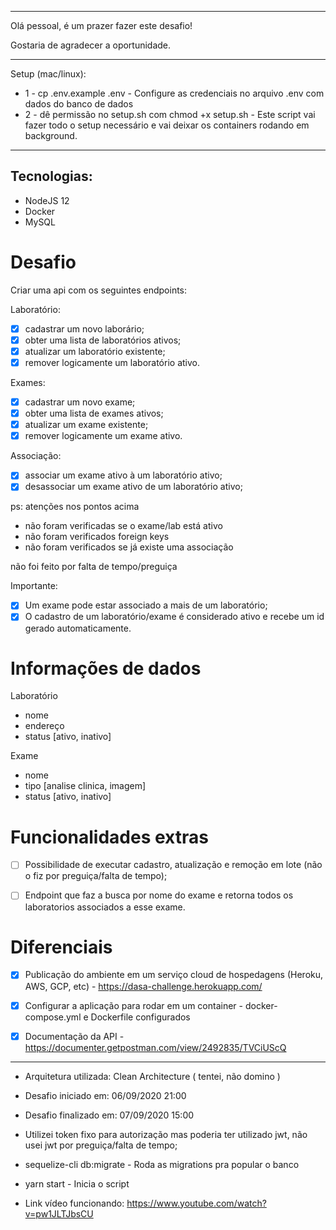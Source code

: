 <hr>

Olá pessoal, é um prazer fazer este desafio! 

Gostaria de agradecer a oportunidade.

<hr>

Setup (mac/linux):
-   1 - cp .env.example .env - Configure as credenciais no arquivo .env com dados do banco de dados
-   2 - dê permissão no setup.sh com chmod +x setup.sh - Este script vai fazer todo o setup necessário e vai deixar os containers rodando em background.

<hr>

## Tecnologias:

-   NodeJS 12
-   Docker
-   MySQL

# Desafio
Criar uma api com os seguintes endpoints:

Laboratório:

-  [x] cadastrar um novo laborário;
-  [x] obter uma lista de laboratórios ativos;
-  [x] atualizar um laboratório existente;
-  [x] remover logicamente um laboratório ativo.

Exames:

-  [x] cadastrar um novo exame;
-  [x] obter uma lista de exames ativos;
-  [x] atualizar um exame existente;
-  [x] remover logicamente um exame ativo.

Associação:

-  [x] associar um exame ativo à um laboratório ativo;
-  [x] desassociar um exame ativo de um laboratório ativo;

ps: atenções nos pontos acima
-   não foram verificadas se o exame/lab está ativo
-   não foram verificados foreign keys
-   não foram verificados se já existe uma associação

não foi feito por falta de tempo/preguiça

Importante:

-  [x] Um exame pode estar associado a mais de um laboratório;
-  [x] O cadastro de um laboratório/exame é considerado ativo e recebe um id gerado automaticamente.

# Informações de dados

Laboratório

-   nome
-   endereço
-   status [ativo, inativo]

Exame

-   nome
-   tipo [analise clinica, imagem]
-   status [ativo, inativo]

# Funcionalidades extras
-  [ ] Possibilidade de executar cadastro, atualização e remoção em lote (não o fiz por preguiça/falta de tempo);

-  [ ] Endpoint que faz a busca por nome do exame e retorna todos os laboratorios associados a esse exame.


# Diferenciais
-   [x] Publicação do ambiente em um serviço cloud de hospedagens (Heroku, AWS, GCP, etc) - https://dasa-challenge.herokuapp.com/
-   [x] Configurar a aplicação para rodar em um container - docker-compose.yml e Dockerfile configurados
-   [x] Documentação da API - https://documenter.getpostman.com/view/2492835/TVCiUScQ


<hr>

-   Arquitetura utilizada: Clean Architecture ( tentei, não domino )

-   Desafio iniciado em: 06/09/2020 21:00
-   Desafio finalizado em: 07/09/2020 15:00

-   Utilizei token fixo para autorização mas poderia ter utilizado jwt, não usei jwt por preguiça/falta de tempo;

-   sequelize-cli db:migrate - Roda as migrations pra popular o banco
-   yarn start - Inicia o script

-   Link vídeo funcionando: https://www.youtube.com/watch?v=pw1JLTJbsCU
